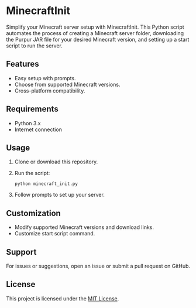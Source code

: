 # MinecraftInit

Simplify your Minecraft server setup with MinecraftInit. This Python script automates the process of creating a Minecraft server folder, downloading the Purpur JAR file for your desired Minecraft version, and setting up a start script to run the server.

## Features

- Easy setup with prompts.
- Choose from supported Minecraft versions.
- Cross-platform compatibility.

## Requirements

- Python 3.x
- Internet connection

## Usage

1. Clone or download this repository.

2. Run the script:
    ```
    python minecraft_init.py
    ```

3. Follow prompts to set up your server.

## Customization

- Modify supported Minecraft versions and download links.
- Customize start script command.

## Support

For issues or suggestions, open an issue or submit a pull request on GitHub.

## License

This project is licensed under the [MIT License](https://github.com/SuperZekes/MinecraftInit/blob/main/LICENSE).
